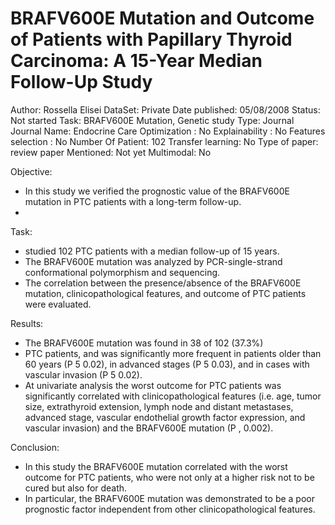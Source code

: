 # BRAFV600E Mutation and Outcome of Patients with Papillary Thyroid Carcinoma: A 15-Year Median Follow-Up Study

Author: Rossella Elisei 
DataSet: Private
Date published: 05/08/2008
Status: Not started
Task: BRAFV600E Mutation, Genetic study
Type: Journal
Journal Name: Endocrine Care 
Optimization : No
Explainability : No
Features selection : No
Number Of Patient: 102
Transfer learning: No
Type of paper: review paper
Mentioned: Not yet
Multimodal: No

Objective:

- In this study we verified the prognostic value of the BRAFV600E mutation in PTC patients with a long-term follow-up.
- 

Task:

- studied 102 PTC patients with a median follow-up of 15 years.
- The BRAFV600E mutation was analyzed by PCR-single-strand conformational polymorphism and sequencing.
- The correlation between the presence/absence of the BRAFV600E mutation, clinicopathological features, and outcome of PTC patients were evaluated.

Results:

- The BRAFV600E mutation was found in 38 of 102 (37.3%)
- PTC patients, and was significantly more frequent in patients older than 60 years (P 5 0.02), in advanced stages (P 5 0.03), and in cases with vascular invasion (P 5 0.02).
- At univariate analysis the worst outcome for PTC patients was significantly correlated with clinicopathological features (i.e. age, tumor size, extrathyroid extension, lymph node and distant  metastases, advanced stage, vascular endothelial growth factor expression, and vascular invasion) and the BRAFV600E mutation (P , 0.002).

Conclusion:

- In this study the BRAFV600E mutation correlated with the worst outcome for PTC patients, who were not only at a higher risk not to be cured but also for death.
- In particular, the BRAFV600E mutation was demonstrated to be a poor prognostic factor independent from other clinicopathological features.